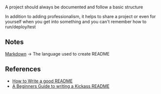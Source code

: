 A project should always be documented and follow a basic structure

In addition to adding professionalism, it helps to share a project or even for yourself when you get into something and you can't remember how to run/deploy/test

## Notes

[Markdown](https://github.com/MidnightCitizen/knowledge/blob/master/languages/markdown.md) -> The language used to create README

## References

* [How to Write a good README](https://bulldogjob.com/news/449-how-to-write-a-good-readme-for-your-github-project)
* [A Beginners Guide to writing a Kickass README](https://medium.com/@meakaakka/a-beginners-guide-to-writing-a-kickass-readme-7ac01da88ab3)